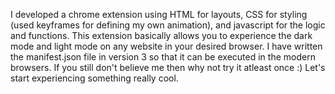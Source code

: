 I developed a chrome extension using HTML for layouts, CSS for styling (used keyframes for defining my own animation), and javascript for the logic and functions. This extension basically allows you to experience the 
dark mode and light mode on any website in your desired browser. I have written the manifest.json file in version 3 so that it can be executed in the modern browsers. If you still don't believe me then why not try it
atleast once :)
Let's start experiencing something really cool.
